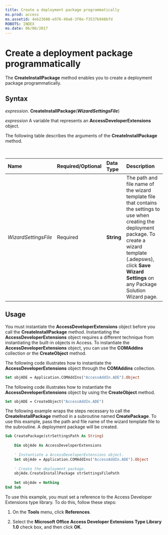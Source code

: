 ```yaml
---
title: Create a deployment package programmatically
ms.prod: access
ms.assetid: 4eb23608-e976-49a8-3f0e-f3537b948bfd
ROBOTS: INDEX
ms.date: 06/08/2017
---
```



# Create a deployment package programmatically

The **CreateInstallPackage** method enables you to create a deployment package programmatically.


## Syntax

_expression_. **CreateInstallPackage**(**_WizardSettingsFile_**)

_expression_ A variable that represents an **AccessDeveloperExtensions** object.

The following table describes the arguments of the **CreateInstallPackage** method.

<br/>

|**Name**|**Required/Optional**|**Data Type**|**Description**|
|:-----|:-----|:-----|:-----|
| _WizardSettingsFile_|Required|**String**|The path and file name of the wizard template file that contains the settings to use when creating the deployment package. To create a wizard template (.adepsws), click **Save Wizard Settings** on any Package Solution Wizard page.|

## Usage

You must instantiate the **AccessDeveloperExtensions** object before you call the **CreateInstallPackage** method. Instantiating the **AccessDeveloperExtensions** object requires a different technique from instantiating the built-in objects in Access. To instantiate the **AccessDeveloperExtensions** object, you can use the **COMAddins** collection or the **CreateObject** method.

The following code illustrates how to instantiate the **AccessDeveloperExtensions** object through the **COMAddins** collection.

```vb
Set objADE = Application.COMAddIns("AccessAddIn.ADE").Object 

```

The following code illustrates how to instantiate the **AccessDeveloperExtensions** object by using the **CreateObject** method.

```vb
Set objADE = CreateObject("AccessAddIn.ADE") 

```

The following example wraps the steps necessary to call the **CreateInstallPackage** method in a subroutine named **CreatePackage**. To use this example, pass the path and file name of the wizard template file to the subroutine. A deployment package will be created.

```vb
Sub CreatePackage(strSettingsPath As String) 
     
    Dim objAde As AccessDeveloperExtensions 
     
    ' Instantiate a AccessDeveloperExtensions object. 
    Set objAde = Application.COMAddIns("AccessAddIn.ADE").Object 
     
    ' Create the deployment package. 
    objAde.CreateInstallPackage strSettingsFilePath 
     
    Set objAde = Nothing 
End Sub
```

To use this example, you must set a reference to the Access Developer Extensions type library. To do this, follow these steps:

1. On the **Tools** menu, click **References**.
    
2. Select the **Microsoft Office Access Developer Extensions Type Library 1.0** check box, and then click **OK**.
    

